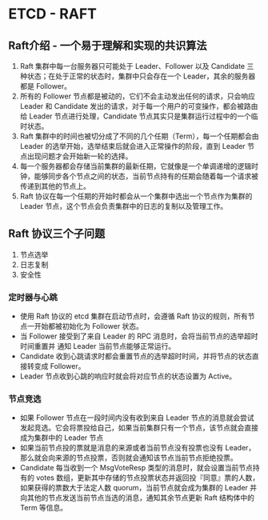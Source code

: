 # ETCD - RAFT

## Raft介绍 - 一个易于理解和实现的共识算法

1. Raft 集群中每一台服务器只可能处于 Leader、Follower 以及 Candidate 三种状态；在处于正常的状态时，集群中只会存在一个 Leader，其余的服务器都是 Follower。
1. 所有的 Follower 节点都是被动的，它们不会主动发出任何的请求，只会响应 Leader 和 Candidate 发出的请求，对于每一个用户的可变操作，都会被路由给 Leader 节点进行处理，Candidate 节点其实只是集群运行过程中的一个临时状态。
1. Raft 集群中的时间也被切分成了不同的几个任期（Term），每一个任期都会由 Leader 的选举开始，选举结束后就会进入正常操作的阶段，直到 Leader 节点出现问题才会开始新一轮的选择。
1. 每一个服务器都会存储当前集群的最新任期，它就像是一个单调递增的逻辑时钟，能够同步各个节点之间的状态，当前节点持有的任期会随着每一个请求被传递到其他的节点上。
1. Raft 协议在每一个任期的开始时都会从一个集群中选出一个节点作为集群的 Leader 节点，这个节点会负责集群中的日志的复制以及管理工作。

## Raft 协议三个子问题

1. 节点选举
1. 日志复制
1. 安全性

### 定时器与心跳

- 使用 Raft 协议的 etcd 集群在启动节点时，会遵循 Raft 协议的规则，所有节点一开始都被初始化为 Follower 状态。
- 当 Follower 接受到了来自 Leader 的 RPC 消息时，会将当前节点的选举超时时间重置并 通知 Leader 当前节点能够正常运行。
- Candidate 收到心跳请求时都会重置节点的选举超时时间，并将节点的状态直接转变成 Follower。
- Leader 节点收到心跳的响应时就会将对应节点的状态设置为 Active。

### 节点竞选

- 如果 Follower 节点在一段时间内没有收到来自 Leader 节点的消息就会尝试发起竞选。它会将票投给自己，如果当前集群只有一个节点，该节点就会直接成为集群中的 Leader 节点
- 如果当前节点投的票就是消息的来源或者当前节点没有投票也没有 Leader，那么就会向来源的节点投票，否则就会通知该节点当前节点拒绝投票。
- Candidate 每当收到一个 MsgVoteResp 类型的消息时，就会设置当前节点持有的 votes 数组，更新其中存储的节点投票状态并返回投『同意』票的人数，如果获得的票数大于法定人数 quorum，当前节点就会成为集群的 Leader 并向其他的节点发送当前节点当选的消息，通知其余节点更新 Raft 结构体中的 Term 等信息。
